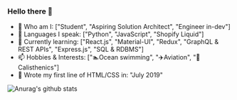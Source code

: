 ### Hello there 👋

- 🔭 Who am I: ["Student", "Aspiring Solution Architect", "Engineer in-dev"]
- 🌱 Languages I speak: ["Python", "JavaScript", "Shopify Liquid"]
- 👯 Currently learning: ["React.js", "Material-UI", "Redux", "GraphQL & REST APIs", "Express.js", "SQL & RDBMS"]
- 📫 Hobbies & Interests: ["🏊Ocean swimming", "✈️Aviation", "💪Calisthenics"]
- 👶 Wrote my first line of HTML/CSS in: "July 2019"


![Anurag's github stats](https://github-readme-stats.vercel.app/api?username=Mingyang-Li&theme=tokyonight&show_icons=true&card_width=100%)
